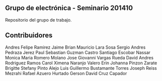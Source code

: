 ## Grupo de electrónica - Seminario 201410

Repositorio del grupo de trabajo.

## Contribuidores

Andres Felipe Ramirez Jaime
Brian Mauricio Lara Sosa
Sergio Andres Pedraza Jerez
Paul Sebastian Guzman Castro
Santiago Escobar Nassar
Monica Maria Romero Molano
Jose Giovanni Vargas Rueda
David Andres Rodriguez Ramos
Carol Ximena Naranjo Valero
Erin Johanna Pinzon Zarate
Brigitte Stefany Pinto Alejo
Luis Guillermo Bustamante Torres
Joseph Reiss Mezrahi
Rafael Azuero Hurtado
Gerson David Cruz Capador


